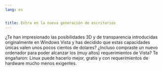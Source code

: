 ```yaml
---
lang: es


title: Entra en la nueva generación de escritorios
---
```


¿Te han impresionado las posibilidades 3D y de transparencia introducidas originalmente en Windows Vista y has decidido que estas capacidades únicas valen unos pocos cientos de dolares? ¿Incluso compraste un nuevo ordenador para poder alcanzar los (muy altos) requerimientos de Vista? Te engañaron: Linux puede hacerlo mejor, gratis y con requerimientos de hardware mucho menos exigentes.

<? all_video_ids_from_file ();?>




